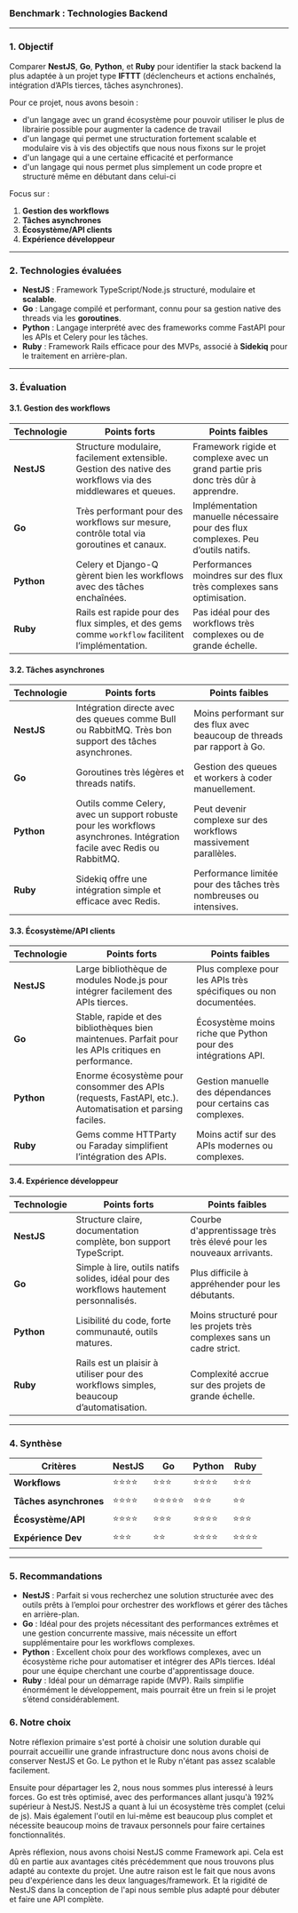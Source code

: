 ### Benchmark : Technologies Backend

---

### **1. Objectif**

Comparer **NestJS**, **Go**, **Python**, et **Ruby** pour identifier la stack backend la plus adaptée à un projet type **IFTTT** (déclencheurs et actions enchaînés, intégration d’APIs tierces, tâches asynchrones).

Pour ce projet, nous avons besoin :
- d'un langage avec un grand écosystème pour pouvoir utiliser le plus de librairie possible pour augmenter la cadence de travail
- d'un langage qui permet une structuration fortement scalable et modulaire vis à vis des objectifs que nous nous fixons sur le projet
- d'un langage qui a une certaine efficacité et performance
- d'un langage qui nous permet plus simplement un code propre et structuré même en débutant dans celui-ci

Focus sur :
1. **Gestion des workflows**
2. **Tâches asynchrones**
3. **Écosystème/API clients**
4. **Expérience développeur**

---

### **2. Technologies évaluées**

- **NestJS** : Framework TypeScript/Node.js structuré, modulaire et **scalable**.
- **Go** : Langage compilé et performant, connu pour sa gestion native des threads via les **goroutines**.
- **Python** : Langage interprété avec des frameworks comme FastAPI pour les APIs et Celery pour les tâches.
- **Ruby** : Framework Rails efficace pour des MVPs, associé à **Sidekiq** pour le traitement en arrière-plan.

---

### **3. Évaluation**

#### **3.1. Gestion des workflows**
| Technologie | Points forts                                                                                                | Points faibles                                                                    |
|-------------|-------------------------------------------------------------------------------------------------------------|-----------------------------------------------------------------------------------|
| **NestJS**  | Structure modulaire, facilement extensible. Gestion des native des workflows via des middlewares et queues. | Framework rigide et complexe avec un grand partie pris donc très dûr à apprendre. |
| **Go**      | Très performant pour des workflows sur mesure, contrôle total via goroutines et canaux.                     | Implémentation manuelle nécessaire pour des flux complexes. Peu d’outils natifs.  |
| **Python**  | Celery et Django-Q gèrent bien les workflows avec des tâches enchaînées.                                    | Performances moindres sur des flux très complexes sans optimisation.              |
| **Ruby**    | Rails est rapide pour des flux simples, et des gems comme `workflow` facilitent l’implémentation.           | Pas idéal pour des workflows très complexes ou de grande échelle.                 |

#### **3.2. Tâches asynchrones**
| Technologie | Points forts                                                                                                            | Points faibles                                                           |
|-------------|-------------------------------------------------------------------------------------------------------------------------|--------------------------------------------------------------------------|
| **NestJS**  | Intégration directe avec des queues comme Bull ou RabbitMQ. Très bon support des tâches asynchrones.                    | Moins performant sur des flux avec beaucoup de threads par rapport à Go. |
| **Go**      | Goroutines très légères et threads natifs.                                                                              | Gestion des queues et workers à coder manuellement.                      |
| **Python**  | Outils comme Celery, avec un support robuste pour les workflows asynchrones. Intégration facile avec Redis ou RabbitMQ. | Peut devenir complexe sur des workflows massivement parallèles.          |
| **Ruby**    | Sidekiq offre une intégration simple et efficace avec Redis.                                                            | Performance limitée pour des tâches très nombreuses ou intensives.       |

#### **3.3. Écosystème/API clients**
| Technologie | Points forts                                                                                            | Points faibles                                                   |
|-------------|---------------------------------------------------------------------------------------------------------|------------------------------------------------------------------|
| **NestJS**  | Large bibliothèque de modules Node.js pour intégrer facilement des APIs tierces.                        | Plus complexe pour les APIs très spécifiques ou non documentées. |
| **Go**      | Stable, rapide et des bibliothèques bien maintenues. Parfait pour les APIs critiques en performance.    | Écosystème moins riche que Python pour des intégrations API.     |
| **Python**  | Enorme écosystème pour consommer des APIs (requests, FastAPI, etc.). Automatisation et parsing faciles. | Gestion manuelle des dépendances pour certains cas complexes.    |
| **Ruby**    | Gems comme HTTParty ou Faraday simplifient l’intégration des APIs.                                      | Moins actif sur des APIs modernes ou complexes.                  |

#### **3.4. Expérience développeur**
| Technologie | Points forts                                                                            | Points faibles                                                        |
|-------------|-----------------------------------------------------------------------------------------|-----------------------------------------------------------------------|
| **NestJS**  | Structure claire, documentation complète, bon support TypeScript.                       | Courbe d'apprentissage très très élevé pour les nouveaux arrivants.   |
| **Go**      | Simple à lire, outils natifs solides, idéal pour des workflows hautement personnalisés. | Plus difficile à appréhender pour les débutants.                      |
| **Python**  | Lisibilité du code, forte communauté, outils matures.                                   | Moins structuré pour les projets très complexes sans un cadre strict. |
| **Ruby**    | Rails est un plaisir à utiliser pour des workflows simples, beaucoup d’automatisation.  | Complexité accrue sur des projets de grande échelle.                  |

---

### **4. Synthèse**
| Critères               | **NestJS** | **Go** | **Python** | **Ruby** |
|------------------------|------------|--------|------------|----------|
| **Workflows**          | ⭐⭐⭐⭐       | ⭐⭐⭐    | ⭐⭐⭐⭐       | ⭐⭐⭐      |
| **Tâches asynchrones** | ⭐⭐⭐⭐       | ⭐⭐⭐⭐⭐  | ⭐⭐⭐        | ⭐⭐       |
| **Écosystème/API**     | ⭐⭐⭐⭐       | ⭐⭐⭐    | ⭐⭐⭐⭐       | ⭐⭐⭐      |
| **Expérience Dev**     | ⭐⭐⭐        | ⭐⭐     | ⭐⭐⭐⭐       | ⭐⭐⭐⭐     |

---

### **5. Recommandations**

- **NestJS** : Parfait si vous recherchez une solution structurée avec des outils prêts à l’emploi pour orchestrer des workflows et gérer des tâches en arrière-plan.
- **Go** : Idéal pour des projets nécessitant des performances extrêmes et une gestion concurrente massive, mais nécessite un effort supplémentaire pour les workflows complexes.
- **Python** : Excellent choix pour des workflows complexes, avec un écosystème riche pour automatiser et intégrer des APIs tierces. Idéal pour une équipe cherchant une courbe d'apprentissage douce.
- **Ruby** : Idéal pour un démarrage rapide (MVP). Rails simplifie énormément le développement, mais pourrait être un frein si le projet s’étend considérablement.

### **6. Notre choix**

Notre réflexion primaire s'est porté à choisir une solution durable qui pourrait accueillir une grande infrastructure donc nous avons choisi de conserver NestJS et Go. Le python et le Ruby n'étant pas assez scalable facilement.

Ensuite pour départager les 2, nous nous sommes plus interessé à leurs forces.
Go est très optimisé, avec des performances allant jusqu'à 192% supérieur à NestJS.
NestJS a quant à lui un écosystème très complet (celui de js). Mais également l'outil en lui-même est beaucoup plus complet et nécessite beaucoup moins de travaux personnels pour faire certaines fonctionnalités.

Après réflexion, nous avons choisi NestJS comme Framework api. Cela est dû en partie aux avantages cités précédemment que nous trouvons plus adapté au contexte du projet.
Une autre raison est le fait que nous avons peu d'expérience dans les deux languages/framework. Et la rigidité de NestJS dans la conception de l'api nous semble plus adapté pour débuter et faire une API complète.
